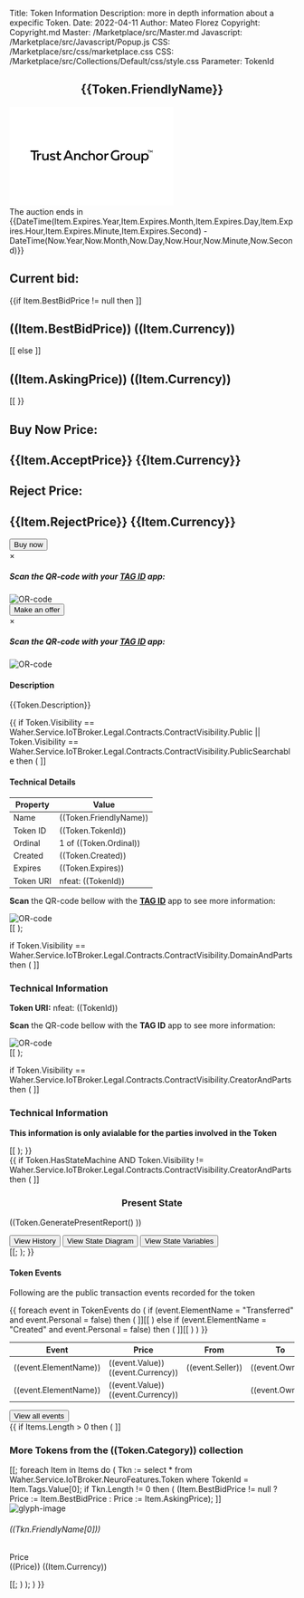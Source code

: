 Title: Token Information
Description: more in depth information about a expecific Token.
Date: 2022-04-11
Author: Mateo Florez
Copyright: Copyright.md
Master: /Marketplace/src/Master.md
Javascript: /Marketplace/src/Javascript/Popup.js
CSS: /Marketplace/src/css/marketplace.css
CSS: /Marketplace/src/Collections/Default/css/style.css
Parameter: TokenId

<div style='display:none'>
{{ 
    Token := select top 1 * from  Waher.Service.IoTBroker.NeuroFeatures.Token where TokenId = TokenId;
	TokenEvents := select * from Waher.Service.IoTBroker.NeuroFeatures.Events.TokenEvent where TokenId = TokenId;
	Item := select top 1 * from Waher.Service.IoTBroker.Marketplace.AuctionItem where TokenId = Token.TokenId and Processed = null;
	Items := (select top 5 * 
		from 
			Waher.Service.IoTBroker.Marketplace.AuctionItem 
		where 
			Type = Item.Type 
		and 
			Processed = null
		and 
			ObjectId != Item.ObjectId 
		and
			Expires > Now
		);
}}
</div>



<div class="container info zone ">
	<div class="token-basic-info token-description-container bg-secondary bg-opacity-10">
		<div class="token-title">
			<div><h2 class= "default-blue Lead" style= "text-align: center;">{{Token.FriendlyName}}</h2></div>
			<div class="token-img-container"><img class="shadow token-img" src="Images/tokenImage.png" alt="glyph-image"/></div>
		</div>
		<div class="auction default-blue m-3">
			The auction ends in {{DateTime(Item.Expires.Year,Item.Expires.Month,Item.Expires.Day,Item.Expires.Hour,Item.Expires.Minute,Item.Expires.Second) -  DateTime(Now.Year,Now.Month,Now.Day,Now.Hour,Now.Minute,Now.Second)}}
		</div>
		<div class="token-price-wrapper">
			<div class="token-price">
				<h2 class="default-blue"> Current bid:</h2>
				{{if Item.BestBidPrice != null then
				]]<h2>((Item.BestBidPrice)) ((Item.Currency))</h2>[[
				else 
				]]<h2>((Item.AskingPrice)) ((Item.Currency))</h2>[[
				}}
			</div>
			<div class="token-price">
				<h2 class="default-blue">Buy Now Price:</h2>
				<h2>{{Item.AcceptPrice}} {{Item.Currency}}</h2>
			</div>
			<div class="token-price">
				<h2 class="default-blue">Reject Price:</h2>
				<h2>{{Item.RejectPrice}} {{Item.Currency}}</h2>
			</div>
		</div>
		<div class= "token-price-buttons-wrapper">
			<div>
				<button class="buy-button" onclick="displayBuyQR('{{TokenId}}')">Buy now</button>
				<div id="buyModal" class="modal">
					<div class="modal-content">
						<span class="close">&times;</span>
						<div class="modal-header">
							<h5 class="modal-title">Scan the QR-code with your <a class="link-primary text-decoration-none" href="/Marketplace/src/Resources/Tutorials/TagId/TagIdResources.md">TAG ID</a> app:</p>
						</div>
						<img class="qr-code-img" src="/QR/iotsc:{{Url:="2a7d62ce-a8e5-d476-9c1f-618860926193@legal.mateo.lab.tagroot.io?RequestForTendersId="+Item.ContractId+"&Visibility=PublicSearchable"+"&Price="+Item.AcceptPrice+"&Currency="+Item.Currency+"&Role=Buyer"+"&Auctioneer="+Waher.IoTGateway.Setup.LegalIdentityConfiguration.LatestApprovedLegalIdentityId;
						UrlEncode(Url)}}" alt="OR-code"/>
					</div>
				</div>
			</div>
			<div>
				<button class="offer-button btn-primary" onclick="displayOfferQR('{{TokenId}}')">Make an offer</button>
				<div id="offerModal" class="modal">
					<div class="modal-content">
						<span class="close">&times;</span>
						<div class="modal-header">
							<h5 class="modal-title">Scan the QR-code with your <a class="link-primary text-decoration-none" href="/Marketplace/src/Resources/Tutorials/TagId/TagIdResources.md">TAG ID</a> app:</p>
						</div>
						<img class="qr-code-img" src="/QR/iotsc:{{Url:="2a7d62ce-a8e5-d476-9c1f-618860926193@legal.mateo.lab.tagroot.io?RequestForTendersId="+Item.ContractId+"&Currency="+Item.Currency+"&Visibility=PublicSearchable"+"&Role=Buyer"+"&Auctioneer="+Waher.IoTGateway.Setup.LegalIdentityConfiguration.LatestApprovedLegalIdentityId;
						UrlEncode(Url)}}" alt="OR-code"/>
					</div>
				</div>
			</div>
		</div>
    </div>
	<div class="token-basic-info bg-secondary bg-opacity-10">
		<div class="token-description-container">
			<div class="token-description">
				<h4 class="default-blue">Description</h4>
				<p>{{Token.Description}}</p>
			</div>

{{
if Token.Visibility == Waher.Service.IoTBroker.Legal.Contracts.ContractVisibility.Public || Token.Visibility == Waher.Service.IoTBroker.Legal.Contracts.ContractVisibility.PublicSearchable then
(
]]<div>
<h4 class="default-blue">Technical Details</h4>
<table class =" table-responsive table text-start">
  <thead>
	<tr>
		<th>Property</th>
		<th>Value</th>
	</tr>
  </thead>
  <tbody class="table-group-divider text-break">
  <tr>
    <td>Name</td>
    <td>((Token.FriendlyName))</td>
  </tr>
  <tr>
    <td>Token ID</td>
    <td>((Token.TokenId))</td>
  </tr>
  <tr>
    <td>Ordinal</td>
    <td>1 of ((Token.Ordinal))</td>
  </tr>
  <tr>
    <td>Created</td>
    <td>((Token.Created))</td>
  </tr>
   <tr>
    <td>Expires</td>
    <td>((Token.Expires))</td>
  </tr>
  <tr>
    <td>Token URI</td>
    <td>nfeat: ((TokenId))</td>
  </tr>
  </tbody>
</table>
<p><strong>Scan</strong> the QR-code bellow with the <strong><a class="link-dark text-decoration-none" href="/Marketplace/src/Resources/Tutorials/TagId/TagIdResources.md">TAG ID</a></strong> app to see more information:</p>
<img class="qr-code-img" src="/QR/nfeat:((TokenId))" alt="OR-code"/>
</div>[[
);

if Token.Visibility == Waher.Service.IoTBroker.Legal.Contracts.ContractVisibility.DomainAndParts then 
(
]]<div>
<h3 class="default-blue">Technical Information</h3>
<p><strong>Token URI:</strong> nfeat: ((TokenId))</p>
<p><strong>Scan</strong> the QR-code bellow with the <strong>TAG ID</strong> app to see more information:</p>
<img class="qr-code-img" src="/QR/nfeat:((TokenId))" alt="OR-code"/>
</div>[[
);

if Token.Visibility == Waher.Service.IoTBroker.Legal.Contracts.ContractVisibility.CreatorAndParts then 
(
]]<div>
<h3 class="default-blue">Technical Information</h3>
<p><strong>This information is only avialable for the parties involved in the Token</strong></p>
[[
);
}}             
            </div>
        </div>
{{
if Token.HasStateMachine AND Token.Visibility != Waher.Service.IoTBroker.Legal.Contracts.ContractVisibility.CreatorAndParts then
( 
]]<div class="token-basic-info bg-secondary bg-opacity-10">
<h3 class="default-blue" style= "text-align: center;">Present State</h3>

((Token.GeneratePresentReport() ))

<div class="report-btns">
	<button class="btn btn-primary" onclick="location.href='Reports.md?TokenId=((Token.TokenId))&ReportType=History'">View History</button>
	<button class="btn btn-primary" onclick="location.href='Reports.md?TokenId=((Token.TokenId))&ReportType=Diagram'">View State Diagram</button>
	<button class="btn btn-primary" onclick="location.href='Reports.md?TokenId=((Token.TokenId))&ReportType=Variables'">View State Variables</button>
</div>
</div>[[;
);
}}
<div class="token-basic-info bg-secondary bg-opacity-10">
    <div class="token-description-container">
        <div class="token-description">
            <h4 class="default-blue">Token Events</h4>
            <p>Following are the public transaction events recorded for the token</p>
        </div>
		<div class="table-responsive">
		<table class ="table text-start">
		  <thead>
			<tr>
				<th>Event</th>
				<th>Price</th>
				<th>From</th>
				<th>To</th>
				<th>Ownership Contract</th>
				<th>Timestamp</th>
			</tr>
		  </thead>
		  <tbody class="table-group-divider text-wrap">
{{
foreach event in TokenEvents do
(
if (event.ElementName = "Transferred" and event.Personal = false) then
(
]]<tr>
<td>((event.ElementName))</td>
<td>((event.Value)) ((event.Currency))</td>
<td>((event.Seller))</td>
<td>((event.Owner))</td>
<td>((event.OwnershipContract))</td>
<td>((event.Timestamp))</td>
</tr>[[
)
else if (event.ElementName = "Created" and event.Personal = false) then
(
]]<tr>
<td>((event.ElementName))</td>
<td>((event.Value)) ((event.Currency))</td>
<td></td>
<td>((event.Owner))</td>
<td>((event.OwnershipContract))</td>
<td>((event.Timestamp))</td>
</tr>[[
)
)
}}
</tbody>
</table>
</div>
<button type="button" class="btn btn-primary" onclick="location.href='Reports.md?TokenId={{Token.TokenId}}&ReportType=Events'">View all events</button>
</div>
</div>
{{
if Items.Length > 0 then
(
]]<div class="more-from-collection">
<h3 class="default-blue" >More Tokens from the ((Token.Category)) collection</h3>
<div class="zone grid-wrapper">[[;
foreach Item in Items
do
(
Tkn :=  select * from Waher.Service.IoTBroker.NeuroFeatures.Token where TokenId = Item.Tags.Value[0];
if Tkn.Length != 0 then
(
(Item.BestBidPrice != null ? Price := Item.BestBidPrice : Price := Item.AskingPrice);
]]<div class="shadow card m-2 token_zone" style="width: 13rem;" onclick="location.href='TokenInfo.md?TokenId=((Tkn.TokenId[0]))'">
<img class="card-img-top token-image" src="data:image/png;base64,((Base64Encode(Tkn.Glyph[0]) ))" alt="glyph-image"/>
<div class= "card-body">
	<h6 class="card-title text-start">((Tkn.FriendlyName[0]))</h6>
	<p class="card-text text-start">Price <br>((Price)) ((Item.Currency))</p>
</div>
</div>[[;
)
);
)
}}
</div>
</div>



